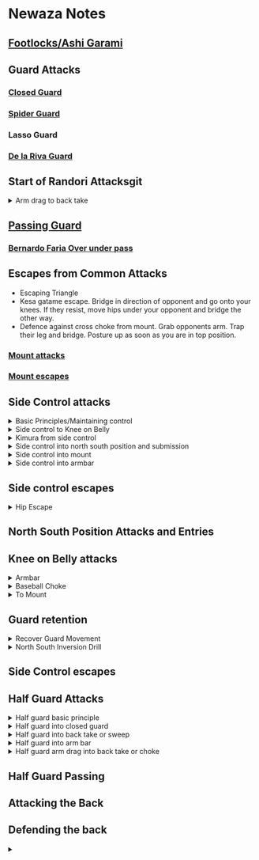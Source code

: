 # Newaza Notes

## [Footlocks/Ashi Garami](./footlocks.md)
  
## Guard Attacks

### [Closed Guard](closed_guard.md)

### [Spider Guard](spider_guard.md)

### Lasso Guard

### [De la Riva Guard](de_la_riva.md)

## Start of Randori Attacksgit

<details>
<summary>Arm drag to back take</summary>

</details>

## [Passing Guard](passing_guard.md)

### [Bernardo Faria Over under pass](./over_under_pass.md)

## Escapes from Common Attacks
- Escaping Triangle
- Kesa gatame escape. Bridge in direction of opponent and go onto your knees. If they resist, move hips under your opponent and bridge the other way. 
- Defence against cross choke from mount. Grab opponents arm. Trap their leg and bridge. Posture up as soon as you are in top position. 


### [Mount attacks](./mount_attacks.md)

### [Mount escapes](./mount_escapes.md)

## Side Control attacks
<details>
<summary>Basic Principles/Maintaining control</summary>

Remember to use thumbless grip. \
Opponent escapes arm. Cup the elbow, kuzure kesa gatame, lean into opponent, knees back and back into side control. 
</details>
<details>

<summary>Side control to Knee on Belly</summary>
When trying to get side control and opponent frames or when opponent hip escapes from your side control, can go knee on the belly. Hold position for 3 seconds to get 2 points. 
</details>

<details>
<summary>Kimura from side control</summary>

Opponent has managed to get their left arm under your right armpit and turned on their side. You are on your knees. Use your left hand to trap their arm by putting your left armpit over their shoulder. Turn to your right. Use your right hand to grab their wrist. Grab your own wrist with your left hand so you are in kimura position. Press their wrist to their hip and put pressure forward on their elbow. This is a good controlling positon. Move left leg over their head to the other side. Stretch out leg and press your knee against their shoulder so they can't flatten out. This is a good controlling position.
1) if they hold onto their belt or gi, pull sharply to your right to break their grip. Then bring their arm over their body and move their arm to the left to finish the kimura.
2) if their grip is too tight, put your arse on the floor on the other side and switch to armbar.
</details>
<details>

<summary>Side control into north south position and submission</summary>

You are in side control with left hand under opponents head. Opponent puts their right hand on side of your right hip. Release hand under opponents head and grab their belt trapping over their left arm. Right arm goes under their right arm and grabs their collar. Pull opponent towards you. 
1) choke: left hand grabs opponents lapel with forearm over opponents neck. Elbow goes to the ground and open elbow upwards in a semi circle. 
2) if they then towards you, you are in a good position to go into kimura. 
</details>

<details>
<summary>Side control into mount</summary>

Left knee up towards opponents head. Bring left knee into opponents body. Right hand moves up under opponents arm. Slide knee diagonally across opponents body into high mount. \
Can also do: Put your knee on the floor on the other side. Windscreen wipers fast to put the rest of your leg on the floor. \

</details>

<details>
<summary>Side control into armbar</summary>

Have side control with left arm around opponents head. Opponents arm over your right shoulder. \ 
Move your left arm from around opponents head, put it on the floor and push off. Right hand cups the back of opponents left shoulder.\ 
Lean to the right. Put left hand on opponents neck to keep them down. Swing left foot around. Foot should go further than opponents shoulder. \
Can then swing around, put butt on the floor, squeeze knees and go into armbar. No need to go all the way back. 

</details>

 
## Side control escapes

<details>
<summary>Hip Escape</summary>

</details>

## North South Position Attacks and Entries


## Knee on Belly attacks
<details>
<summary>Armbar</summary>
Knee on the belly to armbar. Right knee on opponent. Opponent pushes your knee to get it off them. Right hand cup under their arm to grab their shoulder. Swing leg around into armbar position. If they defend armbar, one hand goes to your thigh, the other hand goes through and grabs your shoulder. Go up and back. Can bring opponents far side arm close first. 
</details>
<details>
<summary>Baseball Choke</summary>
Knee on belly to baseball choke when opponent defends torso. Opponent can either defend their neck or torso at one time. Cannot defend both at the same time. Right hand palm down goes next to opponents neck. Right hand palm up slide down from opponents mid chest to next to opponents neck on the other side. Get knee off belly as have no balance as you are now using both hands. Make sure hands are close together and straighten arms. Put head onto opponents left hip facing them. Then swing left foot over opponents leg. Head switches to opponents right hip facing away from them. Keep arms straight. 
</details>
<details>
<summary>To Mount</summary>
If opponent defends neck. Left knee under their armpit. Right shoulder push their left arm. Slide into mount. 
</details>

## Guard retention

<details>
<summary>Recover Guard Movement</summary>

Opponent goes to your right side. Turn to your side (right shoulder). Frame with arms. Knees close to your elbows. Left leg around and on\ opponents left hip. Do big circle. Avoid kicking opponent on the face. Then shrimp to your right to face opponent. \
\
Opponent leg drags your right foot. Put your left foot on opponents left hip and do reverse hip escape.\

When opponent moves side to side, keep square on. Can use 1 foot on hip and 1 inside hook. Never extend both legs. \
Always put foot on same side hip or will great leg dragged. If opponent grabs your pants, can grab their sleeves and go into spider guard. \

Opponent passing guard using inside cross. Frame your arms. \
Bring knee across like knee shield. Push out with arms and knee to create space. Then can free your other leg and do reverse hip escape. \

</details>

<details>
<summary>North South Inversion Drill</summary>

inversion drill: opponent behind you in North south position. Use your hands to block opponents .bring knees up. One leg goes on the inside of opponents leg. The other leg does a bicycle kick to spin you around. 
</details>




## Side Control escapes

## Half Guard Attacks
<details>
<summary>Half guard basic principle</summary>

Go on your right shoulder. Keep on your side. Right hand cups on back of opponents bicep. Left hand pushes against opponents far shoulder. Left forearm can press against opponents neck if they put weight forward. 
Don't let opponent get the cross face or underarm. Don't rely on grips, use cupping. 
</details>
<details>
<summary>Half guard into closed guard</summary>

You start off with a locked half guard. Then step your left foot on your right ankle. Then switch your legs so left foot is between opponents legs. Right foot applies pressure on back of opponents knee. Keep frame With your hands and shrimp so can bring right knee out. Reverse Shrimp again so can bring left knee out and close the closed guard. Pull opponents arm towards you throughout. 

</details>
<details>
<summary>Half guard into back take or sweep</summary>

Start in closed half guard. Keep frame with your arms. Bring left knee in and press against opponents chest for knee shield. Put your left hand on your left knee and bicycle kick. Use knee shield foot to bring opponent forward at the same time. Keep your left hand on your knee as you kick. This is to stop opponent getting underhook. Use momentum of kick to shoot as deep as you can and wrap your left hand around opponents waist grabbing their far belt. Right knee is on the floor for support. \
Option a) \
If opponent keeps low. Use your right hand to push on their left knee to lower their base. Then bring your right elbow back and go onto your knees. Then free your head. Then get seat belt With your hands. Keep tight and drop to your right. Shrimp to go high up opponents body and get hooks in. \
Option b)\
If opponent postures up. Use your right hand to cup the outside of opponents knee. Go onto your knees and sweep opponent back by pulling on their knee towards you and pushing them forward with your body. Don't sprawl. Keep tight and avoid opponent getting a guard.
</details>

<details>
<summary>Half guard into arm bar </summary>

You have opponent in half guard with your right shoulder on the floor. Left knee is in knee shield. You have a frame. Left hand on opponents shoulder. Right hand cupping the back of their tricep. Opponent wants to get their arm around your head. You keep defending with your right hand, either by keeping your elbow in to stop opponent going through the inside or by circling around when opponent goes on the outside. If opponent continues, take them by surprise when they try to go on the outside one time. Trap their arm against your shoulder using your head and pressing it tight with your ear. At the same time use your right arm to circle inwards using on their elbow to stretch out their arm. Grab your right elbow with your left hand and continue to turn to the left for the armbar. 
</details>

<details>
<summary>Half guard arm drag into back take or choke</summary>

If instead of trying to get the cross face, the opponent is more focused on pushing your knee shield away. Your right hand goes on opponents right  wrist. Left hand goes on the back of opponents right elbow. Kick hard with your left leg and drag opponents right arm to the floor. Even if opponent has a tight grip on your leg, your kick should break the grip. Use the momentum of the kick to posture up and grab opponents far side waist with your left hand. You should be on your right elbow. \
Option 1) get the seatbelt and drag opponent to your right. Shrimp or adjust and get both hooks in. \
Option 2) get the seatbelt but opponent puts out their arms to stop you dragging them to the side. Put your right arm around their neck in a one handed rear naked choke position. Look away with your head. Try to get your elbow right under their neck. Finish the choke.
</details>

## Half Guard Passing

## Attacking the Back

## Defending the back


<details>
<summary></summary>

</details>